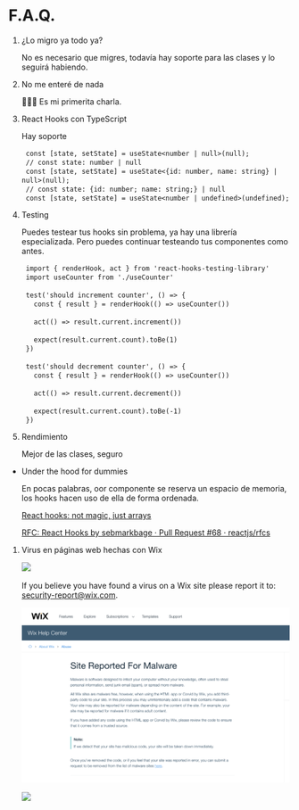 #  F.A.Q.

1. ¿Lo migro ya todo ya?

    No es necesario que migres, todavía hay soporte para las clases y lo seguirá habiendo.

2. No me enteré de nada

    🤷🏻‍♀️ Es mi primerita charla.

3. React Hooks con TypeScript

    Hay soporte

        const [state, setState] = useState<number | null>(null);
        // const state: number | null
        const [state, setState] = useState<{id: number, name: string} | null>(null);
        // const state: {id: number; name: string;} | null
        const [state, setState] = useState<number | undefined>(undefined);

4. Testing

    Puedes testear tus hooks sin problema, ya hay una librería especializada. Pero puedes continuar testeando tus componentes como antes.

        import { renderHook, act } from 'react-hooks-testing-library'
        import useCounter from './useCounter'
        
        test('should increment counter', () => {
          const { result } = renderHook(() => useCounter())
        
          act(() => result.current.increment())
        
          expect(result.current.count).toBe(1)
        })
        
        test('should decrement counter', () => {
          const { result } = renderHook(() => useCounter())
        
          act(() => result.current.decrement())
        
          expect(result.current.count).toBe(-1)
        })

5. Rendimiento

    Mejor de las clases, seguro

- Under the hood for dummies

    En pocas palabras, oor componente se reserva un espacio de memoria, los hooks hacen uso de ella de forma ordenada.

    [React hooks: not magic, just arrays](https://medium.com/@ryardley/react-hooks-not-magic-just-arrays-cd4f1857236e)

    [RFC: React Hooks by sebmarkbage · Pull Request #68 · reactjs/rfcs](https://github.com/reactjs/rfcs/pull/68#issuecomment-439314884)

1. Virus en páginas web hechas con Wix

    ![](https://i.ytimg.com/vi/jp9BGiextH8/maxresdefault.jpg)

    If you believe you have found a virus on a Wix site please report it to: [security-report@wix.com](mailto:security-report@wix.com).

    ![](images/malware-wix.png)

    ![](https://media.giphy.com/media/fJKG1UTK7k64w/giphy.gif)